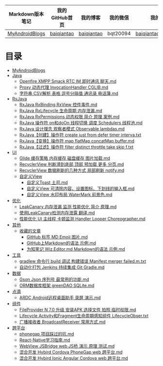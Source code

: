 | Markdown版本笔记 | 我的GitHub首页 | 我的博客 | 我的微信 | 我的邮箱 |
| :------------: | :------------: | :------------: | :------------: | :------------: |
| [MyAndroidBlogs][Markdown] | [baiqiantao][GitHub] | [baiqiantao][博客] | bqt20094 | baiqiantao@sina.com |

[Markdown]:https://github.com/baiqiantao/MyAndroidBlogs
[GitHub]:https://github.com/baiqiantao
[博客]:http://www.cnblogs.com/baiqiantao/

# 目录
- [MyAndroidBlogs](https://github.com/baiqiantao/MyAndroidBlogs/blob/master/MyAndroidBlogs)
- [Java](https://github.com/baiqiantao/MyAndroidBlogs/blob/master/Java)
	- [Openfire XMPP Smack RTC IM 即时通讯 聊天.md](https://github.com/baiqiantao/MyAndroidBlogs/blob/master/Java/Openfire%20XMPP%20Smack%20RTC%20IM%20即时通讯%20聊天.md)
	- [Proxy 动态代理 InvocationHandler CGLIB.md](https://github.com/baiqiantao/MyAndroidBlogs/blob/master/Java/Proxy%20动态代理%20InvocationHandler%20CGLIB.md)
	- [字符串 CSV解析 表格 逗号分隔值 通讯录 电话簿.md](https://github.com/baiqiantao/MyAndroidBlogs/blob/master/Java/字符串%20CSV解析%20表格%20逗号分隔值%20通讯录%20电话簿.md)
- [RxJava](https://github.com/baiqiantao/MyAndroidBlogs/blob/master/RxJava)
	- [RxJava RxBinding RxView 控件事件.md](https://github.com/baiqiantao/MyAndroidBlogs/blob/master/RxJava/RxJava%20RxBinding%20RxView%20控件事件.md)
	- [RxJava RxLifecycle 生命周期 内存泄漏.md](https://github.com/baiqiantao/MyAndroidBlogs/blob/master/RxJava/RxJava%20RxLifecycle%20生命周期%20内存泄漏.md)
	- [RxJava RxPermissions 动态权限 简介 原理 案例.md](https://github.com/baiqiantao/MyAndroidBlogs/blob/master/RxJava/RxJava%20RxPermissions%20动态权限%20简介%20原理%20案例.md)
	- [RxJava 操作符 on和doOn 线程切换 调度 Schedulers 线程池.md](https://github.com/baiqiantao/MyAndroidBlogs/blob/master/RxJava/RxJava%20操作符%20on和doOn%20线程切换%20调度%20Schedulers%20线程池.md)
	- [RxJava 设计理念 观察者模式 Observable lambdas.md](https://github.com/baiqiantao/MyAndroidBlogs/blob/master/RxJava/RxJava%20设计理念%20观察者模式%20Observable%20lambdas.md)
	- [RxJava【创建】操作符 create just from defer timer interva.txt](https://github.com/baiqiantao/MyAndroidBlogs/blob/master/RxJava/RxJava【创建】操作符%20create%20just%20from%20defer%20timer%20interva.txt)
	- [RxJava【变换】操作符 map flatMap concatMap buffer.md](https://github.com/baiqiantao/MyAndroidBlogs/blob/master/RxJava/RxJava【变换】操作符%20map%20flatMap%20concatMap%20buffer.md)
	- [RxJava【过滤】操作符 filter distinct throttle take skip f.txt](https://github.com/baiqiantao/MyAndroidBlogs/blob/master/RxJava/RxJava【过滤】操作符%20filter%20distinct%20throttle%20take%20skip%20f.txt)
- [UI](https://github.com/baiqiantao/MyAndroidBlogs/blob/master/UI)
	- [Glide 缓存策略 内存缓存 磁盘缓存 图片加载.md](https://github.com/baiqiantao/MyAndroidBlogs/blob/master/UI/Glide%20缓存策略%20内存缓存%20磁盘缓存%20图片加载.md)
	- [RecyclerView 判断滑到底部 顶部 预加载 更多 分页.md](https://github.com/baiqiantao/MyAndroidBlogs/blob/master/UI/RecyclerView%20判断滑到底部%20顶部%20预加载%20更多%20分页.md)
	- [RecyclerView 数据刷新的几种方式 局部刷新 notify.md](https://github.com/baiqiantao/MyAndroidBlogs/blob/master/UI/RecyclerView%20数据刷新的几种方式%20局部刷新%20notify.md)
	- [自定义View](https://github.com/baiqiantao/MyAndroidBlogs/blob/master/UI/自定义View)
		- [自定义Toast 土司.md](https://github.com/baiqiantao/MyAndroidBlogs/blob/master/自定义View/自定义View/自定义Toast%20土司.md)
		- [自定义View 可清除内容、设置图标、下划线的输入框.md](https://github.com/baiqiantao/MyAndroidBlogs/blob/master/自定义View/自定义View/自定义View%20可清除内容、设置图标、下划线的输入框.md)
		- [自定义View 水印布局 WaterMark 前景色.md](https://github.com/baiqiantao/MyAndroidBlogs/blob/master/自定义View/自定义View/自定义View%20水印布局%20WaterMark%20前景色.md)
- [优化](https://github.com/baiqiantao/MyAndroidBlogs/blob/master/优化)
	- [LeakCanary 内存泄漏 监测 性能优化 简介 原理.md](https://github.com/baiqiantao/MyAndroidBlogs/blob/master/优化/LeakCanary%20内存泄漏%20监测%20性能优化%20简介%20原理.md)
	- [使用LeakCanary检测内存泄露 翻译.md](https://github.com/baiqiantao/MyAndroidBlogs/blob/master/优化/使用LeakCanary检测内存泄露%20翻译.md)
	- [性能优化 UI 主线程 卡顿监测 Handler Looper Choreographer.md](https://github.com/baiqiantao/MyAndroidBlogs/blob/master/优化/性能优化%20UI%20主线程%20卡顿监测%20Handler%20Looper%20Choreographer.md)
- [其他](https://github.com/baiqiantao/MyAndroidBlogs/blob/master/其他)
	- [收藏的文章](https://github.com/baiqiantao/MyAndroidBlogs/blob/master/其他/收藏的文章)
		- [GitHub 标签 MD Emoji 图片.md](https://github.com/baiqiantao/MyAndroidBlogs/blob/master/收藏的文章/收藏的文章/GitHub%20标签%20MD%20Emoji%20图片.md)
		- [GitHub上Markdown的语法 示例.md](https://github.com/baiqiantao/MyAndroidBlogs/blob/master/收藏的文章/收藏的文章/GitHub上Markdown的语法%20示例.md)
		- [为知笔记 Wiz.Editor.md Markdown的语法 示例.md](https://github.com/baiqiantao/MyAndroidBlogs/blob/master/收藏的文章/收藏的文章/为知笔记%20Wiz.Editor.md%20Markdown的语法%20示例.md)
- [工具](https://github.com/baiqiantao/MyAndroidBlogs/blob/master/工具)
	- [gradlew 命令行 build 调试 构建错误 Manifest merger failed.m.txt](https://github.com/baiqiantao/MyAndroidBlogs/blob/master/工具/gradlew%20命令行%20build%20调试%20构建错误%20Manifest%20merger%20failed.m.txt)
	- [自动化打包 Jenkins 持续集成 Git Gradle.md](https://github.com/baiqiantao/MyAndroidBlogs/blob/master/工具/自动化打包%20Jenkins%20持续集成%20Git%20Gradle.md)
- [数据](https://github.com/baiqiantao/MyAndroidBlogs/blob/master/数据)
	- [Gson Json 序列号 最常用的功能.md](https://github.com/baiqiantao/MyAndroidBlogs/blob/master/数据/Gson%20Json%20序列号%20最常用的功能.md)
	- [ORM数据库框架 greenDAO SQLite.md](https://github.com/baiqiantao/MyAndroidBlogs/blob/master/数据/ORM数据库框架%20greenDAO%20SQLite.md)
- [点滴](https://github.com/baiqiantao/MyAndroidBlogs/blob/master/点滴)
	- [ARDC Android远程桌面助手 录屏 演示.md](https://github.com/baiqiantao/MyAndroidBlogs/blob/master/点滴/ARDC%20Android远程桌面助手%20录屏%20演示.md)
- [组件](https://github.com/baiqiantao/MyAndroidBlogs/blob/master/组件)
	- [FileProvider N 7.0 升级 安装APK 选择文件 拍照 临时权限.md](https://github.com/baiqiantao/MyAndroidBlogs/blob/master/组件/FileProvider%20N%207.0%20升级%20安装APK%20选择文件%20拍照%20临时权限.md)
	- [Lifecycle Activity和Fragment生命周期感知组件 LifecycleObser.txt](https://github.com/baiqiantao/MyAndroidBlogs/blob/master/组件/Lifecycle%20Activity和Fragment生命周期感知组件%20LifecycleObser.txt)
	- [广播接收者 BroadcastReceiver 常用方式.md](https://github.com/baiqiantao/MyAndroidBlogs/blob/master/组件/广播接收者%20BroadcastReceiver%20常用方式.md)
- [跨平台](https://github.com/baiqiantao/MyAndroidBlogs/blob/master/跨平台)
	- [phonegap 项目踩过的坑.md](https://github.com/baiqiantao/MyAndroidBlogs/blob/master/跨平台/phonegap%20项目踩过的坑.md)
	- [React-Native学习指南.md](https://github.com/baiqiantao/MyAndroidBlogs/blob/master/跨平台/React-Native学习指南.md)
	- [WebView JSBridge web JS桥 演示 原理 测试.md](https://github.com/baiqiantao/MyAndroidBlogs/blob/master/跨平台/WebView%20JSBridge%20web%20JS桥%20演示%20原理%20测试.md)
	- [混合开发 Hybird Cordova PhoneGap web 跨平台.md](https://github.com/baiqiantao/MyAndroidBlogs/blob/master/跨平台/混合开发%20Hybird%20Cordova%20PhoneGap%20web%20跨平台.md)
	- [混合开发 Hybird Ionic Angular Cordova web 跨平台.md](https://github.com/baiqiantao/MyAndroidBlogs/blob/master/跨平台/混合开发%20Hybird%20Ionic%20Angular%20Cordova%20web%20跨平台.md)